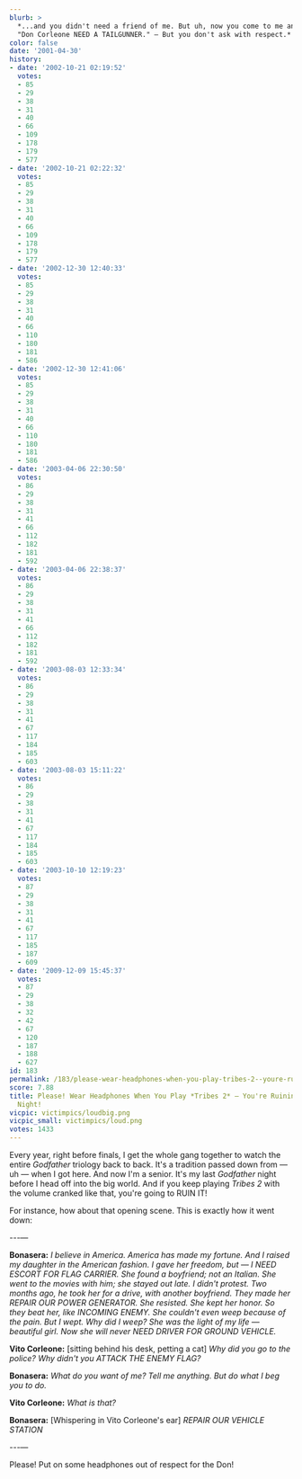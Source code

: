 ```yaml
---
blurb: >
  *...and you didn't need a friend of me. But uh, now you come to me and you say —
  "Don Corleone NEED A TAILGUNNER." — But you don't ask with respect.*
color: false
date: '2001-04-30'
history:
- date: '2002-10-21 02:19:52'
  votes:
  - 85
  - 29
  - 38
  - 31
  - 40
  - 66
  - 109
  - 178
  - 179
  - 577
- date: '2002-10-21 02:22:32'
  votes:
  - 85
  - 29
  - 38
  - 31
  - 40
  - 66
  - 109
  - 178
  - 179
  - 577
- date: '2002-12-30 12:40:33'
  votes:
  - 85
  - 29
  - 38
  - 31
  - 40
  - 66
  - 110
  - 180
  - 181
  - 586
- date: '2002-12-30 12:41:06'
  votes:
  - 85
  - 29
  - 38
  - 31
  - 40
  - 66
  - 110
  - 180
  - 181
  - 586
- date: '2003-04-06 22:30:50'
  votes:
  - 86
  - 29
  - 38
  - 31
  - 41
  - 66
  - 112
  - 182
  - 181
  - 592
- date: '2003-04-06 22:38:37'
  votes:
  - 86
  - 29
  - 38
  - 31
  - 41
  - 66
  - 112
  - 182
  - 181
  - 592
- date: '2003-08-03 12:33:34'
  votes:
  - 86
  - 29
  - 38
  - 31
  - 41
  - 67
  - 117
  - 184
  - 185
  - 603
- date: '2003-08-03 15:11:22'
  votes:
  - 86
  - 29
  - 38
  - 31
  - 41
  - 67
  - 117
  - 184
  - 185
  - 603
- date: '2003-10-10 12:19:23'
  votes:
  - 87
  - 29
  - 38
  - 31
  - 41
  - 67
  - 117
  - 185
  - 187
  - 609
- date: '2009-12-09 15:45:37'
  votes:
  - 87
  - 29
  - 38
  - 32
  - 42
  - 67
  - 120
  - 187
  - 188
  - 627
id: 183
permalink: /183/please-wear-headphones-when-you-play-tribes-2--youre-ruining-godfather-night/
score: 7.88
title: Please! Wear Headphones When You Play *Tribes 2* — You're Ruining *Godfather*
  Night!
vicpic: victimpics/loudbig.png
vicpic_small: victimpics/loud.png
votes: 1433
---
```


Every year, right before finals, I get the whole gang together to watch
the entire *Godfather* triology back to back. It's a tradition passed
down from — uh — when I got here. And now I'm a senior. It's my last
*Godfather* night before I head off into the big world. And if you keep
playing *Tribes 2* with the volume cranked like that, you're going to
RUIN IT!

For instance, how about that opening scene. This is exactly how it went
down:

---—

**Bonasera:** *I believe in America. America has made my fortune. And I
raised my daughter in the American fashion. I gave her freedom, but — I
NEED ESCORT FOR FLAG CARRIER. She found a boyfriend; not an Italian. She
went to the movies with him; she stayed out late. I didn't protest. Two
months ago, he took her for a drive, with another boyfriend. They made
her REPAIR OUR POWER GENERATOR. She resisted. She kept her honor. So
they beat her, like INCOMING ENEMY. She couldn't even weep because of
the pain. But I wept. Why did I weep? She was the light of my life —
beautiful girl. Now she will never NEED DRIVER FOR GROUND VEHICLE.*

**Vito Corleone:** \[sitting behind his desk, petting a cat\] *Why did
you go to the police? Why didn't you ATTACK THE ENEMY FLAG?*

**Bonasera:** *What do you want of me? Tell me anything. But do what I
beg you to do.*

**Vito Corleone:** *What is that?*

**Bonasera:** \[Whispering in Vito Corleone's ear\] *REPAIR OUR VEHICLE
STATION*

---—

Please! Put on some headphones out of respect for the Don!